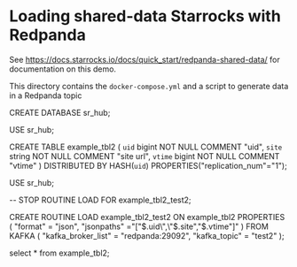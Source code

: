 # Loading shared-data Starrocks with Redpanda

See https://docs.starrocks.io/docs/quick_start/redpanda-shared-data/ for documentation on this demo.

This directory contains the `docker-compose.yml` and a script to generate data in a Redpanda topic

CREATE DATABASE sr_hub;

USE sr_hub;

CREATE TABLE example_tbl2 (
    `uid` bigint NOT NULL COMMENT "uid",
    `site` string NOT NULL COMMENT "site url",
    `vtime` bigint NOT NULL COMMENT "vtime"
)
DISTRIBUTED BY HASH(`uid`)
PROPERTIES("replication_num"="1");

USE sr_hub;

-- STOP ROUTINE LOAD FOR example_tbl2_test2;

CREATE ROUTINE LOAD example_tbl2_test2 ON example_tbl2
PROPERTIES
(
    "format" = "json",
    "jsonpaths" ="[\"$.uid\",\"$.site\",\"$.vtime\"]"
)
FROM KAFKA
(
    "kafka_broker_list" = "redpanda:29092",
    "kafka_topic" = "test2"
);

select * from example_tbl2;

